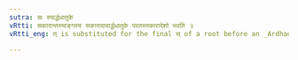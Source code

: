```yaml
---
sutra: सः स्यार्द्धधातुके
vRtti: सकारान्तस्याङ्गस्य सकारादावार्द्धधातुके परतस्तकारादेशो भवति ॥
vRtti_eng: त् is substituted for the final स् of a root before an _Ardhadhatuka_ affix beginning with स् ॥

---
```

